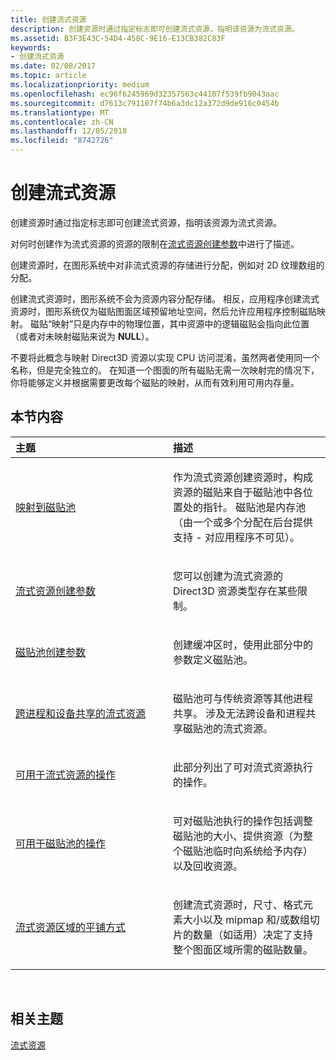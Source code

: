 ```yaml
---
title: 创建流式资源
description: 创建资源时通过指定标志即可创建流式资源，指明该资源为流式资源。
ms.assetid: B3F3E43C-54D4-458C-9E16-E13CB382C83F
keywords:
- 创建流式资源
ms.date: 02/08/2017
ms.topic: article
ms.localizationpriority: medium
ms.openlocfilehash: ec96f6245969d32357563c44107f539fb9043aac
ms.sourcegitcommit: d7613c791107f74b6a3dc12a372d9de916c0454b
ms.translationtype: MT
ms.contentlocale: zh-CN
ms.lasthandoff: 12/05/2018
ms.locfileid: "8742726"
---
```

# <a name="creating-streaming-resources"></a>创建流式资源


创建资源时通过指定标志即可创建流式资源，指明该资源为流式资源。

对何时创建作为流式资源的资源的限制在[流式资源创建参数](streaming-resource-creation-parameters.md)中进行了描述。

创建资源时，在图形系统中对非流式资源的存储进行分配，例如对 2D 纹理数组的分配。

创建流式资源时，图形系统不会为资源内容分配存储。 相反，应用程序创建流式资源时，图形系统仅为磁贴图面区域预留地址空间，然后允许应用程序控制磁贴映射。 磁贴“映射”只是内存中的物理位置，其中资源中的逻辑磁贴会指向此位置（或者对未映射磁贴来说为 **NULL**）。

不要将此概念与映射 Direct3D 资源以实现 CPU 访问混淆，虽然两者使用同一个名称，但是完全独立的。 在知道一个图面的所有磁贴无需一次映射完的情况下，你将能够定义并根据需要更改每个磁贴的映射，从而有效利用可用内存量。

## <a name="span-idin-this-sectionspanin-this-section"></a><span id="in-this-section"></span>本节内容


<table>
<colgroup>
<col width="50%" />
<col width="50%" />
</colgroup>
<thead>
<tr class="header">
<th align="left">主题</th>
<th align="left">描述</th>
</tr>
</thead>
<tbody>
<tr class="odd">
<td align="left"><p><a href="mappings-are-into-a-tile-pool.md">映射到磁贴池</a></p></td>
<td align="left"><p>作为流式资源创建资源时，构成资源的磁贴来自于磁贴池中各位置处的指针。 磁贴池是内存池（由一个或多个分配在后台提供支持 - 对应用程序不可见）。</p></td>
</tr>
<tr class="even">
<td align="left"><p><a href="streaming-resource-creation-parameters.md">流式资源创建参数</a></p></td>
<td align="left"><p>您可以创建为流式资源的 Direct3D 资源类型存在某些限制。</p></td>
</tr>
<tr class="odd">
<td align="left"><p><a href="tile-pool-creation-parameters.md">磁贴池创建参数</a></p></td>
<td align="left"><p>创建缓冲区时，使用此部分中的参数定义磁贴池。</p></td>
</tr>
<tr class="even">
<td align="left"><p><a href="streaming-resource-cross-process-and-device-sharing.md">跨进程和设备共享的流式资源</a></p></td>
<td align="left"><p>磁贴池可与传统资源等其他进程共享。 涉及无法跨设备和进程共享磁贴池的流式资源。</p></td>
</tr>
<tr class="odd">
<td align="left"><p><a href="operations-available-on-streaming-resources.md">可用于流式资源的操作</a></p></td>
<td align="left"><p>此部分列出了可对流式资源执行的操作。</p></td>
</tr>
<tr class="even">
<td align="left"><p><a href="operations-available-on-tile-pools.md">可用于磁贴池的操作</a></p></td>
<td align="left"><p>可对磁贴池执行的操作包括调整磁贴池的大小、提供资源（为整个磁贴池临时向系统给予内存）以及回收资源。</p></td>
</tr>
<tr class="odd">
<td align="left"><p><a href="how-a-streaming-resource-s-area-is-tiled.md">流式资源区域的平铺方式</a></p></td>
<td align="left"><p>创建流式资源时，尺寸、格式元素大小以及 mipmap 和/或数组切片的数量（如适用）决定了支持整个图面区域所需的磁贴数量。</p></td>
</tr>
</tbody>
</table>

 

## <a name="span-idrelated-topicsspanrelated-topics"></a><span id="related-topics"></span>相关主题


[流式资源](streaming-resources.md)

 

 




